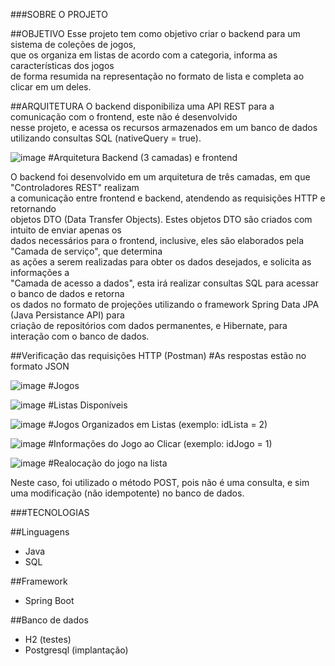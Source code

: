 ###SOBRE O PROJETO

##OBJETIVO
Esse projeto tem como objetivo criar o backend para um sistema de coleções de jogos,  
que os organiza em listas de acordo com a categoria, informa as características dos jogos  
de forma resumida na representação no formato de lista e completa ao clicar em um deles.  

##ARQUITETURA
O backend disponibiliza uma API REST para a comunicação com o frontend, este não é desenvolvido  
nesse projeto, e acessa os recursos armazenados em um banco de dados utilizando consultas SQL (nativeQuery = true).  

![image](https://github.com/user-attachments/assets/38f2dc13-1780-4437-8ef5-4be8eb522703)
#Arquitetura Backend (3 camadas) e frontend

O backend foi desenvolvido em um arquitetura de três camadas, em que "Controladores REST" realizam  
a comunicação entre frontend e backend, atendendo as requisições HTTP e retornando  
objetos DTO (Data Transfer Objects). Estes objetos DTO são criados com intuito de enviar apenas os  
dados necessários para o frontend, inclusive, eles são elaborados pela "Camada de serviço", que determina  
as ações a serem realizadas para obter os dados desejados, e solicita as informações a  
"Camada de acesso a dados", esta irá realizar consultas SQL para acessar o banco de dados e retorna  
os dados no formato de projeções utilizando o framework Spring Data JPA (Java Persistance API) para  
criação de repositórios com dados permanentes, e Hibernate, para interação com o banco de dados.  

##Verificação das requisições HTTP (Postman)
#As respostas estão no formato JSON

![image](https://github.com/user-attachments/assets/9fd13631-4310-4797-b95b-d92d918e472e)
#Jogos

![image](https://github.com/user-attachments/assets/9e1ce8a6-d3d2-4f1e-89d1-fc15737b3fb4)
#Listas Disponíveis

![image](https://github.com/user-attachments/assets/fc7b6e68-7441-4eea-9869-39ae9f367c5a)
#Jogos Organizados em Listas (exemplo: idLista = 2)

![image](https://github.com/user-attachments/assets/745ecefd-c9ba-47de-9fc2-d48adac7a55b)
#Informações do Jogo ao Clicar (exemplo: idJogo = 1)

![image](https://github.com/user-attachments/assets/6f28e392-2551-471d-9253-9f89e86b0883)
#Realocação do jogo na lista

Neste caso, foi utilizado o método POST, pois não é uma consulta, e sim uma modificação (não idempotente) no banco de dados.  

###TECNOLOGIAS

##Linguagens
- Java
- SQL

##Framework
- Spring Boot

##Banco de dados
- H2 (testes)
- Postgresql (implantação)

